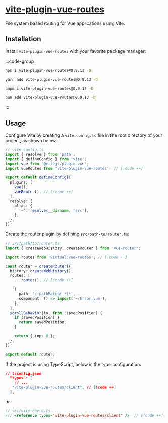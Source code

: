 # [vite-plugin-vue-routes](https://github.com/Vanilla-IceCream/vite-plugin-vue-routes)

File system based routing for Vue applications using Vite.

## Installation

Install `vite-plugin-vue-routes` with your favorite package manager:

:::code-group

```sh [npm]
npm i vite-plugin-vue-routes@0.9.13 -D
```

```sh [Yarn]
yarn add vite-plugin-vue-routes@0.9.13 -D
```

```sh [pnpm]
pnpm i vite-plugin-vue-routes@0.9.13 -D
```

```sh [Bun]
bun add vite-plugin-vue-routes@0.9.13 -D
```

:::

## Usage

Configure Vite by creating a `vite.config.ts` file in the root directory of your project, as shown below:

```ts
// vite.config.ts
import { resolve } from 'path';
import { defineConfig } from 'vite';
import vue from '@vitejs/plugin-vue';
import vueRoutes from 'vite-plugin-vue-routes'; // [!code ++]

export default defineConfig({
  plugins: [
    vue(),
    vueRoutes(), // [!code ++]
  ],
  resolve: {
    alias: {
      '~': resolve(__dirname, 'src'),
    },
  },
});
```

Create the router plugin by defining `src/path/to/router.ts`:

```ts
// src/path/to/router.ts
import { createWebHistory, createRouter } from 'vue-router';

import routes from 'virtual:vue-routes'; // [!code ++]

const router = createRouter({
  history: createWebHistory(),
  routes: [
    ...routes(), // [!code ++]

    {
      path: '/:pathMatch(.*)*',
      component: () => import('~/Error.vue'),
    },
  ],
  scrollBehavior(to, from, savedPosition) {
    if (savedPosition) {
      return savedPosition;
    }

    return { top: 0 };
  },
});

export default router;
```

If the project is using TypeScript, below is the type configuration:

```json
// tsconfig.json
  "types": [
    // ...
   "vite-plugin-vue-routes/client", // [!code ++]
  ],
```

or

```ts
// src/vite-env.d.ts
/// <reference types="vite-plugin-vue-routes/client" />  // [!code ++]
```
